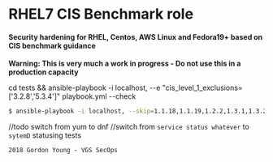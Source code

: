# RHEL7 CIS Benchmark role
#### Security hardening for RHEL, Centos, AWS Linux and Fedora19+ based on CIS benchmark guidance

**Warning: This is very much a work in progress - Do not use this in a production capacity**

cd tests && ansible-playbook -i localhost, --e \"cis_level_1_exclusions=['3.2.8','5.3.4']\" playbook.yml --check

```bash
$ ansible-playbook -i localhost, --skip=1.1.18,1.1.19,1.2.2,1.3.1,1.3.2,1.5.4,1.7.1.5,1.7.1.6,2.1.11,2.1.6,2.1.7,2.1.8,2.1.9,2.1.10,2.2.1.1,2.2.2,2.2.3,2.2.4,2.2.5,2.2.6,2.2.7,2.2.8,2.2.9,2.2.10,2.2.11,2.2.12,2.2.13,2.2.14,2.2.15,2.2.16,2.3.1,2.3.2,2.3.3,2.3.4,2.3.5 --e \"cis_level_1_exclusions=['3.2.8','5.3.4']\" playbook.yml --check
```

//todo switch from yum to dnf
//switch from `service status whatever` to `sytemD` statusing tests

```
2018 Gordon Young - VGS SecOps
```
